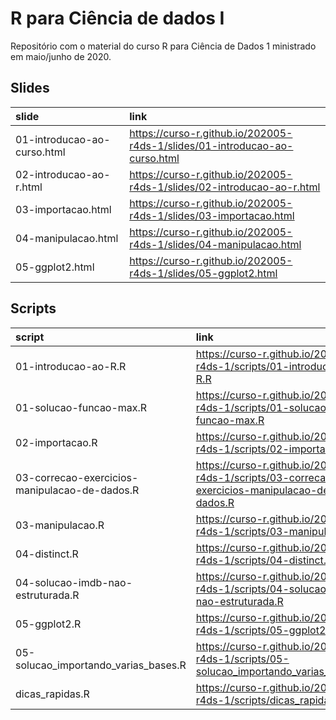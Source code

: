 
<!-- README.md is generated from README.Rmd. Please edit that file -->

# R para Ciência de dados I

Repositório com o material do curso R para Ciência de Dados 1 ministrado
em maio/junho de 2020.

## Slides

| slide                       | link                                                                         |
| :-------------------------- | :--------------------------------------------------------------------------- |
| 01-introducao-ao-curso.html | <https://curso-r.github.io/202005-r4ds-1/slides/01-introducao-ao-curso.html> |
| 02-introducao-ao-r.html     | <https://curso-r.github.io/202005-r4ds-1/slides/02-introducao-ao-r.html>     |
| 03-importacao.html          | <https://curso-r.github.io/202005-r4ds-1/slides/03-importacao.html>          |
| 04-manipulacao.html         | <https://curso-r.github.io/202005-r4ds-1/slides/04-manipulacao.html>         |
| 05-ggplot2.html             | <https://curso-r.github.io/202005-r4ds-1/slides/05-ggplot2.html>             |

## Scripts

| script                                        | link                                                                                            |
| :-------------------------------------------- | :---------------------------------------------------------------------------------------------- |
| 01-introducao-ao-R.R                          | <https://curso-r.github.io/202005-r4ds-1/scripts/01-introducao-ao-R.R>                          |
| 01-solucao-funcao-max.R                       | <https://curso-r.github.io/202005-r4ds-1/scripts/01-solucao-funcao-max.R>                       |
| 02-importacao.R                               | <https://curso-r.github.io/202005-r4ds-1/scripts/02-importacao.R>                               |
| 03-correcao-exercicios-manipulacao-de-dados.R | <https://curso-r.github.io/202005-r4ds-1/scripts/03-correcao-exercicios-manipulacao-de-dados.R> |
| 03-manipulacao.R                              | <https://curso-r.github.io/202005-r4ds-1/scripts/03-manipulacao.R>                              |
| 04-distinct.R                                 | <https://curso-r.github.io/202005-r4ds-1/scripts/04-distinct.R>                                 |
| 04-solucao-imdb-nao-estruturada.R             | <https://curso-r.github.io/202005-r4ds-1/scripts/04-solucao-imdb-nao-estruturada.R>             |
| 05-ggplot2.R                                  | <https://curso-r.github.io/202005-r4ds-1/scripts/05-ggplot2.R>                                  |
| 05-solucao\_importando\_varias\_bases.R       | <https://curso-r.github.io/202005-r4ds-1/scripts/05-solucao_importando_varias_bases.R>          |
| dicas\_rapidas.R                              | <https://curso-r.github.io/202005-r4ds-1/scripts/dicas_rapidas.R>                               |
